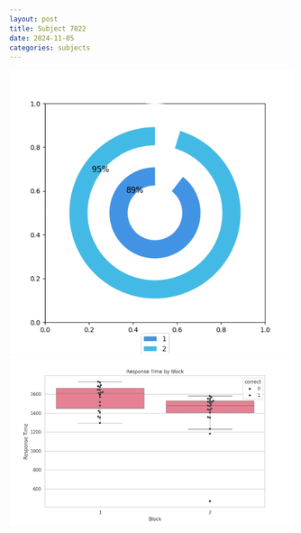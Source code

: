 ```yaml
---
layout: post
title: Subject 7022
date: 2024-11-05
categories: subjects
---
```


![](data/7022/run-7/7022__acc_test.png)
![](data/7022/run-7/7022_rt.png)
